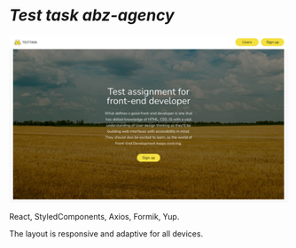 # **_Test task abz-agency_**

![test task](./assets/home.png)

React, StyledComponents, Axios, Formik, Yup.

The layout is responsive and adaptive for all devices.
